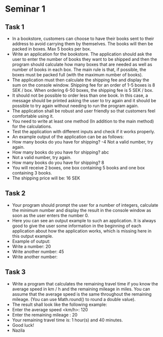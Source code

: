 # Seminar 1

## Task 1

- In a bookstore, customers can choose to have their books sent to their address to avoid carrying them by themselves. The books will then be packed in boxes. Max 5 books per box.
- Write an application for the bookstore. The application should ask the user to enter the number of books they want to be shipped and then the program should calculate how many boxes that are needed as well as number of books in each box. The main rule is that, if possible, the boxes must be packed full (with the maximum number of books).
- The application must then calculate the shipping fee and display the sum on the console window. Shipping fee for an order of 1-5 boxes is 8 SEK / box. When ordering 6-50 boxes, the shipping fee is 5 SEK / box.
- It should not be possible to order less than one book. In this case, a message should be printed asking the user to try again and it should be possible to try again without needing to run the program again.
- The application shall be robust and user friendly so that customers feel comfortable using it.
- You need to write at least one method (In addition to the main method) for the calculations.
- Test the application with different inputs and check if it works properly.
- An example output of the application can be as follows:
- How many books do you have for shipping?
-4
Not a valid number, try again.
- How many books do you have for shipping?
abc
- Not a valid number, try again.
- How many books do you have for shipping?
8
- You will receive 2 boxes, one box containing 5 books and one box containing 3 books.
- The shipping price will be: 16 SEK

## Task 2
- Your program should prompt the user for a number of integers, calculate the minimum number and display the result in the console window as soon as the user enters the number 0.
- Here you can see an output example to such an application. It is always good to give the user some information in the beginning of each application about how the application works, which is missing here in this output example.
- Example of output:
- Write a number:
20
- Write another number:
45
- Write another number:


## Task 3
- Write a program that calculates the remaining travel time if you know the average speed in km / h and the remaining mileage in miles. You can assume that the average speed is the same throughout the remaining mileage. (You can use Math.round() to round a double value).
- The result shall look like the following example:
- Enter the average speed <km/h>:
120
- Enter the remaining mileage <mile>:
20
- Your remaining travel time is: 1 hour(s) and 40 minutes.
 - Good luck!
- Nazila

